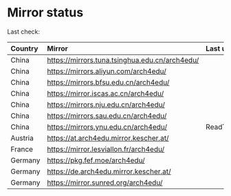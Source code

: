 <script src="./time.js"></script>
# Mirror status
Last check: <script type="text/javascript">localize(1681809473.6559887);</script>

|Country|Mirror|Last update|
|:------|:-----|:----------|
|China|https://mirrors.tuna.tsinghua.edu.cn/arch4edu/|<script type="text/javascript">localize(1681756270);</script>|
|China|https://mirrors.aliyun.com/arch4edu/|<script type="text/javascript">localize(1681756270);</script>|
|China|https://mirrors.bfsu.edu.cn/arch4edu/|<script type="text/javascript">localize(1681756270);</script>|
|China|https://mirror.iscas.ac.cn/arch4edu/|<script type="text/javascript">localize(1681799641);</script>|
|China|https://mirrors.nju.edu.cn/arch4edu/|<script type="text/javascript">localize(1681713135);</script>|
|China|https://mirrors.sau.edu.cn/arch4edu/|<script type="text/javascript">localize(1673850842);</script>|
|China|https://mirrors.ynu.edu.cn/arch4edu/|ReadTimeout|
|Austria|https://at.arch4edu.mirror.kescher.at/|<script type="text/javascript">localize(1681756270);</script>|
|France|https://mirror.lesviallon.fr/arch4edu/|<script type="text/javascript">localize(1681756270);</script>|
|Germany|https://pkg.fef.moe/arch4edu/|<script type="text/javascript">localize(1681756270);</script>|
|Germany|https://de.arch4edu.mirror.kescher.at/|<script type="text/javascript">localize(1681756270);</script>|
|Germany|https://mirror.sunred.org/arch4edu/|<script type="text/javascript">localize(1681756270);</script>|

<script src="./tablefilter/tablefilter.js"></script>
<script src="./table.js"></script>